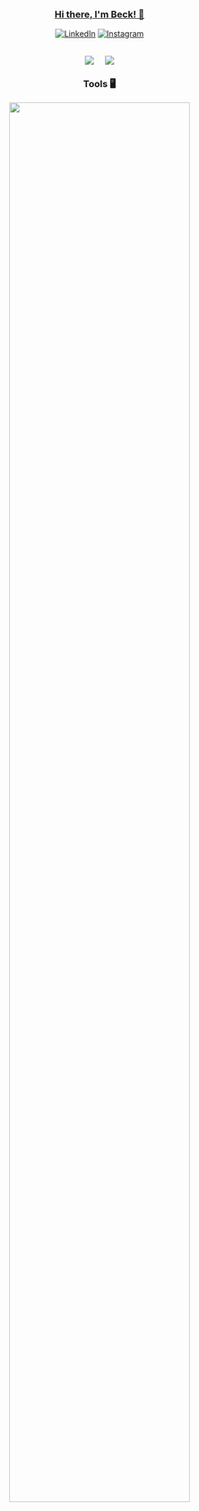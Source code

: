 <div align="center">

### [Hi there, I'm Beck! 👋](https://portfolio-luishbeck.vercel.app/)

[![LinkedIn](https://skillicons.dev/icons?i=linkedin)](https://www.linkedin.com/in/luísbeck)
[![Instagram](https://skillicons.dev/icons?i=instagram)](https://www.instagram.com/beck_luis_/)
</div><br>

<div style="text-align: center;">
    <div style="display: flex; justify-content: center;">
        <img src="https://github-readme-stats.vercel.app/api?username=LuisHBeck&show_icons=true&theme=dark&hide_border=false&locale=en" style="margin-right: 10px;" />
        <img src="https://api.githubtrends.io/user/svg/LuisHBeck/repos?time_range=one_year&group=other&loc_metric=changed&theme=dark" style="margin-left: 10px;" />
    </div>
</div>

<div align="center">

### Tools 🖥️
<div align="center">
	<p>
  		<a>
    		<img src="https://skillicons.dev/icons?i=java,spring,docker,git,py,django,&perline=6" width="80%" height="80%"/>
  		</a>
	</p>
</div>
</div>
